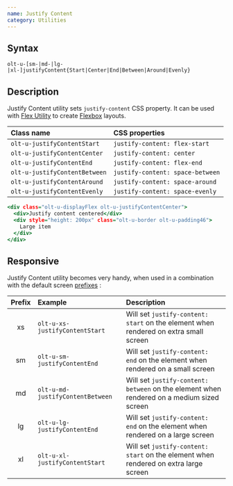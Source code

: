 ```yaml
---
name: Justify Content
category: Utilities
---
```


## Syntax

`olt-u-[sm-|md-|lg-|xl-]justifyContent{Start|Center|End|Between|Around|Evenly}`

## Description

Justify Content utility sets `justify-content` CSS property. It can be used
with [Flex Utility](/#flex) to create
[Flexbox](https://developer.mozilla.org/en-US/docs/Learn/CSS/CSS_layout/Flexbox)
layouts.

| Class name                    | CSS properties                   |
|:------------------------------|:---------------------------------|
| `olt-u-justifyContentStart`   | `justify-content: flex-start`    |
| `olt-u-justifyContentCenter`  | `justify-content: center`        |
| `olt-u-justifyContentEnd`     | `justify-content: flex-end`      |
| `olt-u-justifyContentBetween` | `justify-content: space-between` |
| `olt-u-justifyContentAround`  | `justify-content: space-around`  |
| `olt-u-justifyContentEvenly`  | `justify-content: space-evenly`  |

```example.html
<div class="olt-u-displayFlex olt-u-justifyContentCenter">
  <div>Justify content centered</div>
  <div style="height: 200px" class="olt-u-border olt-u-padding46">
    Large item
  </div>
</div>
```

## Responsive

Justify Content utility becomes very handy, when used in a combination with the
default screen [prefixes](/#screen) :

| Prefix | Example                          | Description                                                                               |
|:------:|:---------------------------------|:------------------------------------------------------------------------------------------|
|     xs | `olt-u-xs-justifyContentStart`   | Will set `justify-content: start` on the element when rendered on extra small screen      |
|     sm | `olt-u-sm-justifyContentEnd`     | Will set `justify-content: end` on the element when rendered on a small screen            |
|     md | `olt-u-md-justifyContentBetween` | Will set `justify-content: between` on the element when rendered on a medium sized screen |
|     lg | `olt-u-lg-justifyContentEnd`     | Will set `justify-content: end` on the element when rendered on a large screen            |
|     xl | `olt-u-xl-justifyContentStart`   | Will set `justify-content: start` on the element when rendered on extra large screen      |

